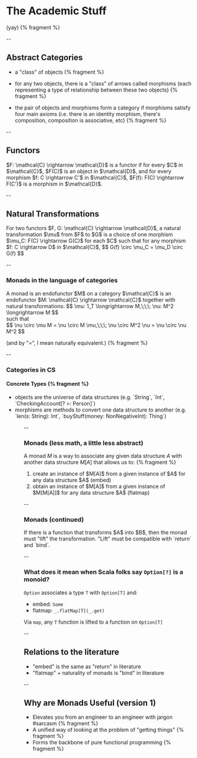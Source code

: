 # The Academic Stuff

(yay) {% fragment %}

--

## Abstract Categories

- a "class" of objects {% fragment %}

- for any two objects, there is a "class" of arrows called
  morphisms (each representing a type of relationship between these two
  objects) {% fragment %}

- the pair of objects and morphisms form a category if morphisms
  satisfy four main axioms (i.e. there is an identity morphism, there's
  composition, composition is associative, etc) {% fragment %}

--

## Functors

<span class="fragment">
$F: \mathcal{C} \rightarrow \mathcal{D}$ is a functor if for
every $C$ in $\mathcal{C}$, $F(C)$ is an object in $\mathcal{D}$, and
for every morphism $f: C \rightarrow C'$ in $\mathcal{C}$,
$F(f): F(C) \rightarrow F(C')$ is a morphism in $\mathcal{D}$.
</span>

--

## Natural Transformations

<span class="fragment">
For two functors $F, G: \mathcal{C} \rightarrow \mathcal{D}$, a natural
transformation $\mu$ from $F$ to $G$ is a choice of one morphism
$\mu_C: F(C) \rightarrow G(C)$ for each $C$ such that for any morphism
$f: C \rightarrow D$ in $\mathcal{C}$,
$$
G(f) \circ \mu_C = \mu_D \circ G(f)
$$
</span>

--

### Monads in the language of categories

<span class="fragment">
A monad is an endofunctor $M$ on a category $\mathcal{C}$ is an
endofunctor $M: \mathcal{C} \rightarrow \mathcal{C}$ together with
natural transformations:
$$
\mu: 1_T \longrightarrow M,\;\;\; \nu: M^2 \longrightarrow M
$$
<br \>
such that
<br \>
$$
\nu \circ \mu M = \nu \circ M \mu,\;\;\; \nu \circ M^2 \nu = \nu \circ \nu M^2
$$
</span>

(and by "=", I mean naturally equivalent.) {% fragment %}

--

### Categories in CS

#### Concrete Types {% fragment %}
<ul>
<li class="fragment">
objects are the universe of data structures (e.g.
`String`, `Int`, `CheckingAccount[? >: Person]`)
</li>
<li class="fragment">
morphisms are methods to convert one data structure to another
(e.g. `len(s: String): Int`, `buyStuff(money: NonNegativeInt): Thing`)
</li>
<ul>

--

### Monads (less math, a little less abstract)

A monad $M$ is a way to associate any given data structure $A$
with another data structure $M[A]$ that allows us to: {% fragment %}

<ol>
<li class="fragment">
create an instance of $M[A]$ from a given instance of $A$ for any data
structure $A$ (embed)
</li>

<li class="fragment">
obtain an instance of $M[A]$ from a given instance of $M[M[A]]$ for any
   data structure $A$ (flatmap)
</li>
</ol>

--

### Monads (continued)

<span class="fragment">
If there is a function that transforms $A$ into $B$, then
the monad must "lift" the transformation. "Lift" must be
compatible with `return` and `bind`.
</span>

--

### What does it mean when Scala folks say `Option[?]` is a monoid?

`Option` associates a type `T` with `Option[T]` and:

- embed: `Some`
- flatmap: `_.flatMap[T](_.get)`

Via `map`, any `T` function is lifted to a function on `Option[T]`

--

## Relations to the literature

- "embed" is the same as "return" in literature
- "flatmap" + naturality of monads is "bind" in literature

--

## Why are Monads Useful (version 1)

- Elevates you from an engineer to an engineer with jargon #sarcasm {% fragment %}
- A unified way of looking at the problem of "getting things" {% fragment %}
- Forms the backbone of pure functional programming {% fragment %}